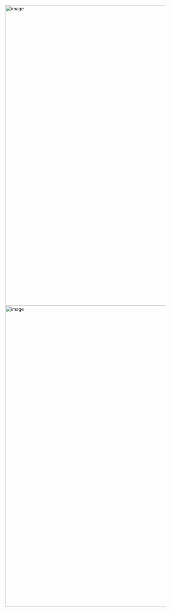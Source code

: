 <img width="946" alt="image" src="https://github.com/nadiacahyadewi/20220140001_PDW7/assets/126938142/355ed947-4514-42e9-8a94-b11e090cdb76">
<img width="948" alt="image" src="https://github.com/nadiacahyadewi/20220140001_PDW7/assets/126938142/302a2192-cb88-4ab6-bf57-f5335810030a">
